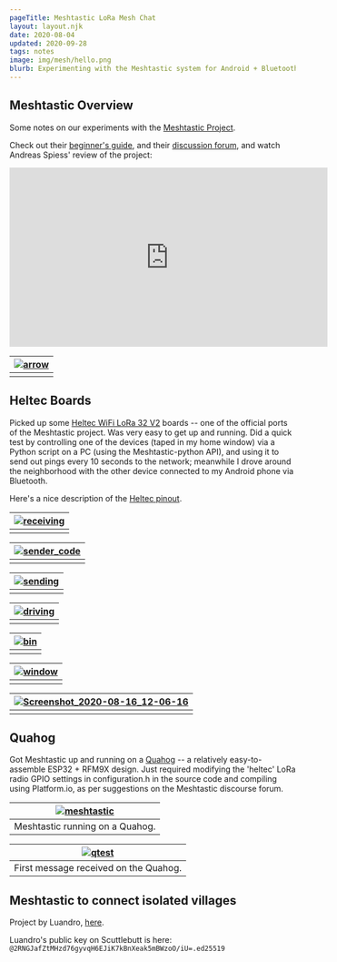 ```yaml
---
pageTitle: Meshtastic LoRa Mesh Chat
layout: layout.njk
date: 2020-08-04
updated: 2020-09-28
tags: notes 
image: img/mesh/hello.png
blurb: Experimenting with the Meshtastic system for Android + Bluetooth + LoRa mesh networking.
---
```


## Meshtastic Overview

Some notes on our experiments with the [Meshtastic Project](https://www.meshtastic.org/).  

Check out their [beginner's guide](https://meshtastic.letstalkthis.com/), and their [discussion forum](https://meshtastic.discourse.group/), and watch Andreas Spiess' review of the project:

<iframe width="560" height="315" src="https://www.youtube.com/embed/TY6m6fS8bxU" frameborder="0" allow="accelerometer; autoplay; encrypted-media; gyroscope; picture-in-picture" allowfullscreen></iframe>

|[ ![arrow](/img/mesh/arrow.png)](/img/mesh/arrow.png)|
|:--:|
|  |

## Heltec Boards

Picked up some [Heltec WiFi LoRa 32 V2](https://heltec.org/project/wifi-lora-32/) boards -- one of the official ports of the Meshtastic project.  Was very easy to get up and running.  Did a quick test by controlling one of the devices (taped in my home window) via a Python script on a PC (using the Meshtastic-python API), and using it to send out pings every 10 seconds to the network; meanwhile I drove around the neighborhood with the other device connected to my Android phone via Bluetooth.  

Here's a nice description of the [Heltec pinout](https://community.hiveeyes.org/t/heltec-wifi-lora-32/3125).

|[ ![receiving](/img/mesh/receiving.png)](/img/mesh/receiving.png)|
|:--:|
|  |


|[ ![sender_code](/img/mesh/sender_code.png)](/img/mesh/sender_code.png)|
|:--:|
|  |


|[ ![sending](/img/mesh/sending.png)](/img/mesh/sending.png)|
|:--:|
|  |

|[ ![driving](/img/mesh/update1/driving.jpeg)](/img/mesh/update1/driving.jpeg)|
|:--:|
|  |

|[ ![bin](/img/mesh/update2/bin.png)](/img/mesh/update2/bin.png)|
|:--:|
|  |


|[ ![window](/img/mesh/update2/window.png)](/img/mesh/update2/window.png)|
|:--:|
|  |


|[ ![Screenshot_2020-08-16_12-06-16](/img/mesh/update2/Screenshot_2020-08-16_12-06-16.png)](/img/mesh/update2/Screenshot_2020-08-16_12-06-16.png)|
|:--:|
|  |

## Quahog

Got Meshtastic up and running on a [Quahog](https://edgecollective.io/post/notes/mesh/) -- a relatively easy-to-assemble ESP32 + RFM9X design.  Just required modifying the 'heltec' LoRa radio GPIO settings in configuration.h in the source code and compiling using Platform.io, as per suggestions on the Meshtastic discourse forum.

|[ ![meshtastic](/img/mesh/meshtastic.jpeg)](/img/mesh/meshtastic.jpeg)|
|:--:|
|  Meshtastic running on a Quahog. |

|[ ![qtest](/img/mesh/update3/qtest.jpg)](/img/mesh/update3/qtest.jpg)|
|:--:|
| First message received on the Quahog. |

## Meshtastic to connect isolated villages

Project by Luandro, [here](https://meshtastic.discourse.group/t/meshtastic-to-connect-isolated-villages/1191).

Luandro's public key on Scuttlebutt is here: ```@2RNGJafZtMHzd76gyvqH6EJiK7kBnXeak5mBWzoO/iU=.ed25519```